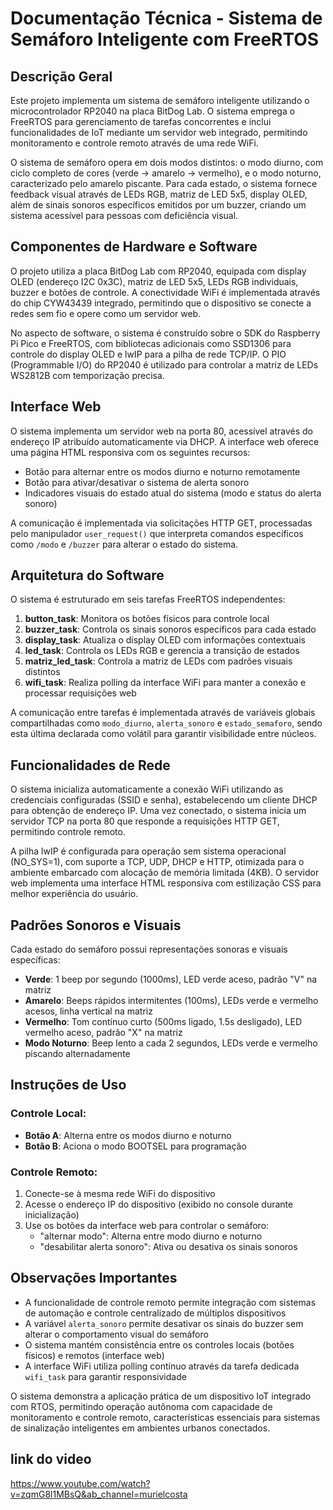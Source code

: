 # Documentação Técnica - Sistema de Semáforo Inteligente com FreeRTOS

## Descrição Geral

Este projeto implementa um sistema de semáforo inteligente utilizando o microcontrolador RP2040 na placa BitDog Lab. O sistema emprega o FreeRTOS para gerenciamento de tarefas concorrentes e inclui funcionalidades de IoT mediante um servidor web integrado, permitindo monitoramento e controle remoto através de uma rede WiFi.

O sistema de semáforo opera em dois modos distintos: o modo diurno, com ciclo completo de cores (verde → amarelo → vermelho), e o modo noturno, caracterizado pelo amarelo piscante. Para cada estado, o sistema fornece feedback visual através de LEDs RGB, matriz de LED 5x5, display OLED, além de sinais sonoros específicos emitidos por um buzzer, criando um sistema acessível para pessoas com deficiência visual.

## Componentes de Hardware e Software

O projeto utiliza a placa BitDog Lab com RP2040, equipada com display OLED (endereço I2C 0x3C), matriz de LED 5x5, LEDs RGB individuais, buzzer e botões de controle. A conectividade WiFi é implementada através do chip CYW43439 integrado, permitindo que o dispositivo se conecte a redes sem fio e opere como um servidor web.

No aspecto de software, o sistema é construído sobre o SDK do Raspberry Pi Pico e FreeRTOS, com bibliotecas adicionais como SSD1306 para controle do display OLED e lwIP para a pilha de rede TCP/IP. O PIO (Programmable I/O) do RP2040 é utilizado para controlar a matriz de LEDs WS2812B com temporização precisa.

## Interface Web

O sistema implementa um servidor web na porta 80, acessível através do endereço IP atribuído automaticamente via DHCP. A interface web oferece uma página HTML responsiva com os seguintes recursos:

- Botão para alternar entre os modos diurno e noturno remotamente
- Botão para ativar/desativar o sistema de alerta sonoro
- Indicadores visuais do estado atual do sistema (modo e status do alerta sonoro)

A comunicação é implementada via solicitações HTTP GET, processadas pelo manipulador `user_request()` que interpreta comandos específicos como `/modo` e `/buzzer` para alterar o estado do sistema.

## Arquitetura do Software

O sistema é estruturado em seis tarefas FreeRTOS independentes:

1. **button_task**: Monitora os botões físicos para controle local
2. **buzzer_task**: Controla os sinais sonoros específicos para cada estado
3. **display_task**: Atualiza o display OLED com informações contextuais
4. **led_task**: Controla os LEDs RGB e gerencia a transição de estados
5. **matriz_led_task**: Controla a matriz de LEDs com padrões visuais distintos
6. **wifi_task**: Realiza polling da interface WiFi para manter a conexão e processar requisições web

A comunicação entre tarefas é implementada através de variáveis globais compartilhadas como `modo_diurno`, `alerta_sonoro` e `estado_semaforo`, sendo esta última declarada como volátil para garantir visibilidade entre núcleos.

## Funcionalidades de Rede

O sistema inicializa automaticamente a conexão WiFi utilizando as credenciais configuradas (SSID e senha), estabelecendo um cliente DHCP para obtenção de endereço IP. Uma vez conectado, o sistema inicia um servidor TCP na porta 80 que responde a requisições HTTP GET, permitindo controle remoto.

A pilha lwIP é configurada para operação sem sistema operacional (NO_SYS=1), com suporte a TCP, UDP, DHCP e HTTP, otimizada para o ambiente embarcado com alocação de memória limitada (4KB). O servidor web implementa uma interface HTML responsiva com estilização CSS para melhor experiência do usuário.

## Padrões Sonoros e Visuais

Cada estado do semáforo possui representações sonoras e visuais específicas:

- **Verde**: 1 beep por segundo (1000ms), LED verde aceso, padrão "V" na matriz
- **Amarelo**: Beeps rápidos intermitentes (100ms), LEDs verde e vermelho acesos, linha vertical na matriz
- **Vermelho**: Tom contínuo curto (500ms ligado, 1.5s desligado), LED vermelho aceso, padrão "X" na matriz
- **Modo Noturno**: Beep lento a cada 2 segundos, LEDs verde e vermelho piscando alternadamente

## Instruções de Uso

### Controle Local:
- **Botão A**: Alterna entre os modos diurno e noturno
- **Botão B**: Aciona o modo BOOTSEL para programação

### Controle Remoto:
1. Conecte-se à mesma rede WiFi do dispositivo
2. Acesse o endereço IP do dispositivo (exibido no console durante inicialização)
3. Use os botões da interface web para controlar o semáforo:
   - "alternar modo": Alterna entre modo diurno e noturno
   - "desabilitar alerta sonoro": Ativa ou desativa os sinais sonoros

## Observações Importantes

- A funcionalidade de controle remoto permite integração com sistemas de automação e controle centralizado de múltiplos dispositivos
- A variável `alerta_sonoro` permite desativar os sinais do buzzer sem alterar o comportamento visual do semáforo
- O sistema mantém consistência entre os controles locais (botões físicos) e remotos (interface web)
- A interface WiFi utiliza polling contínuo através da tarefa dedicada `wifi_task` para garantir responsividade

O sistema demonstra a aplicação prática de um dispositivo IoT integrado com RTOS, permitindo operação autônoma com capacidade de monitoramento e controle remoto, características essenciais para sistemas de sinalização inteligentes em ambientes urbanos conectados.

## link do video

https://www.youtube.com/watch?v=zqmG8l1MBsQ&ab_channel=murielcosta